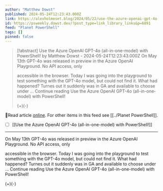 ```yaml
---
author: "Matthew Dowst"
published: 2024-05-24T12:23:43.000Z
link: https://alexholmeset.blog/2024/05/22/use-the-azure-openai-gpt-4o-all-in-one-model-with-powershell/
id: https://psweekly.dowst.dev/?post_type=link_library_links&p=6891
feed: "Planet PowerShell"
tags: []
pinned: false
---
```

> [!abstract] Use the Azure OpenAI GPT-4o (all-in-one-model) with PowerShell! by Matthew Dowst - 2024-05-24T12:23:43.000Z
> On May 13th GPT-4o was released in preview in the Azure OpenAI Playground. No API access, only
> 
> accessible in the browser. Today I was going into the playground to test something with the GPT-4o model, but could not find it. What had happened? Turnes out it suddenly was in GA and available to choose under ... Continue reading Use the Azure OpenAI GPT-4o (all-in-one-model) with PowerShell!
> 
> (+)(-)

🔗Read article [online](https://alexholmeset.blog/2024/05/22/use-the-azure-openai-gpt-4o-all-in-one-model-with-powershell/). For other items in this feed see [[../Planet PowerShell]].

- [ ] [[Use the Azure OpenAI GPT-4o (all-in-one-model) with PowerShell!]]
- - -
On May 13th GPT-4o was released in preview in the Azure OpenAI Playground. No API access, only

accessible in the browser. Today I was going into the playground to test something with the GPT-4o model, but could not find it. What had happened? Turnes out it suddenly was in GA and available to choose under ... Continue reading Use the Azure OpenAI GPT-4o (all-in-one-model) with PowerShell!

(+)(-)
